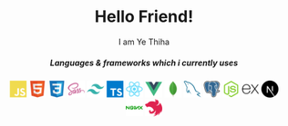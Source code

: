 
<div align="center">
  <h1>Hello Friend!</h1>

  I am Ye Thiha
</div>

<h5 align="center">Languages & frameworks which i currently uses</h5>

<div align="center">
   <img width="30em" src="https://raw.githubusercontent.com/devicons/devicon/master/icons/javascript/javascript-plain.svg" />
   <img width="30em" src="https://raw.githubusercontent.com/devicons/devicon/master/icons/html5/html5-original.svg" />
   <img width="30em" src="https://raw.githubusercontent.com/devicons/devicon/master/icons/css3/css3-original.svg" />
   <img width="30em" src="https://raw.githubusercontent.com/devicons/devicon/master/icons/sass/sass-original.svg" />
   <img width="30em" src="https://raw.githubusercontent.com/devicons/devicon/master/icons/tailwindcss/tailwindcss-plain.svg" />
   <img width="30em" src="https://raw.githubusercontent.com/devicons/devicon/master/icons/typescript/typescript-plain.svg" />
   <img width="30em" src="https://raw.githubusercontent.com/devicons/devicon/master/icons/react/react-original.svg" />
   <img width="30em" src="https://raw.githubusercontent.com/devicons/devicon/master/icons/vuejs/vuejs-original.svg" />
   <img width="30em" src="https://raw.githubusercontent.com/devicons/devicon/master/icons/mongodb/mongodb-original.svg" />
   <img width="30em" src="https://raw.githubusercontent.com/devicons/devicon/master/icons/mysql/mysql-original.svg" />
   <img width="30em" src="https://raw.githubusercontent.com/devicons/devicon/master/icons/postgresql/postgresql-original.svg" />
   <img width="30em" src="https://raw.githubusercontent.com/devicons/devicon/master/icons/nodejs/nodejs-original.svg" />
   <img width="30em" src="https://raw.githubusercontent.com/devicons/devicon/master/icons/express/express-original.svg" />
   <img width="30em" src="https://raw.githubusercontent.com/devicons/devicon/master/icons/nextjs/nextjs-original.svg" />
  <img width="30em" src="https://raw.githubusercontent.com/devicons/devicon/master/icons/nginx/nginx-original.svg" />
  <img width="30em" src="https://raw.githubusercontent.com/devicons/devicon/master/icons/nestjs/nestjs-plain.svg" />
</div>




<!--
**MightyCryptowall/MightyCryptowall** is a ✨ _special_ ✨ repository because its `README.md` (this file) appears on your GitHub profile.

Here are some ideas to get you started:

- 🔭 I’m currently working on ...
- 🌱 I’m currently learning ...
- 👯 I’m looking to collaborate on ...
- 🤔 I’m looking for help with ...
- 💬 Ask me about ...
- 📫 How to reach me: ...
- 😄 Pronouns: ...
- ⚡ Fun fact: ...
-->
